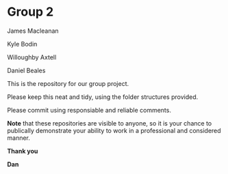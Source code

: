 # Group 2

James Macleanan   

Kyle Bodin   

Willoughby Axtell   

Daniel Beales   




This is the repository for our group project.

Please keep this neat and tidy, using the folder structures provided.

Please commit using responsiable and reliable comments. 

**Note** that these repositories are visible to anyone, so it is your chance to publically demonstrate your ability to work in a professional and considered manner.


**Thank you**

**Dan**
